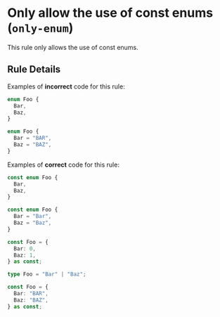 # Only allow the use of const enums (`only-enum`)

This rule only allows the use of const enums.

## Rule Details

Examples of **incorrect** code for this rule:

```ts
enum Foo {
  Bar,
  Baz,
}

enum Foo {
  Bar = "BAR",
  Baz = "BAZ",
}
```

Examples of **correct** code for this rule:

```ts
const enum Foo {
  Bar,
  Baz,
}

const enum Foo {
  Bar = "Bar",
  Baz = "Baz",
}

const Foo = {
  Bar: 0,
  Baz: 1,
} as const;

type Foo = "Bar" | "Baz";

const Foo = {
  Bar: "BAR",
  Baz: "BAZ",
} as const;
```
